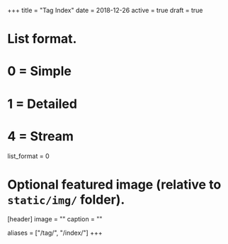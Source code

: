 +++
title = "Tag Index"
date = 2018-12-26
active = true
draft = true

# List format.
#   0 = Simple
#   1 = Detailed
#   4 = Stream
list_format = 0

# Optional featured image (relative to `static/img/` folder).
[header]
image = ""
caption = ""

aliases = ["/tag/", "/index/"]
+++


